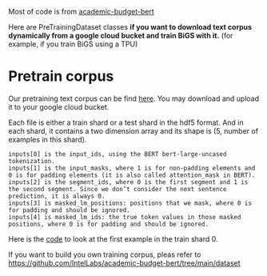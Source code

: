 Most of code is from [academic-budget-bert](https://github.com/IntelLabs/academic-budget-bert)

Here are PreTrainingDataset classes **if you want to download text corpus dynamically from a google cloud bucket and train BiGS with it.** (for example, if you train BiGS using a TPU)

# Pretrain corpus

Our pretraining text corpus can be find [here](https://drive.google.com/drive/folders/18JGg5DSSnnSNdezd2P7J7ZNJW19oHNuE?usp=sharing). You may download and upload it to your google cloud bucket.

Each file is either a train shard or a test shard in the hdf5 format.
And in each shard, it contains a two dimension array and its shape is (5, number of examples in this shard).

```
inputs[0] is the input_ids, using the BERT bert-large-uncased tokenization.
inputs[1] is the input_masks, where 1 is for non-padding elements and 0 is for padding elements (it is also called attention_mask in BERT).
inputs[2] is the segment_ids, where 0 is the first segment and 1 is the second segment. Since we don’t consider the next sentence prediction, it is always 0.
inputs[3] is masked_lm_positions: positions that we mask, where 0 is for padding and should be ignored.
inputs[4] is masked_lm_ids: the true token values in those masked positions, where 0 is for padding and should be ignored.
```

Here is the [code](https://colab.research.google.com/drive/1xZS56HEkqguSdzofC6ZujO5odhYfUQaM?usp=sharing) to look at the first example in the train shard 0.

If you want to build you own training corpus, pleas refer to https://github.com/IntelLabs/academic-budget-bert/tree/main/dataset 